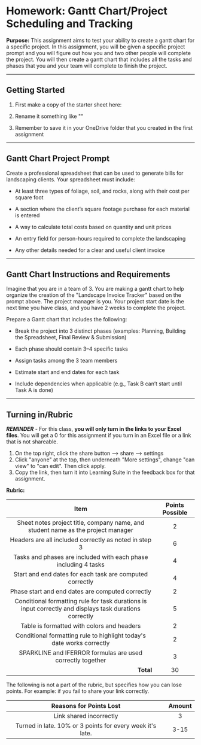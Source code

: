 #  Homework: Gantt Chart/Project Scheduling and Tracking

**Purpose:** This assignment aims to test your ability to create a gantt chart for a specific project. In this assignment, you will be given a specific project prompt and you will figure out how you and two other people will complete the project. You will then create a gantt chart that includes all the tasks and phases that you and your team will complete to finish the project.

---

## Getting Started
1. First make a copy of the starter sheet here:

2. Rename it something like ""

3. Remember to save it in your OneDrive folder that you created in the first assignment

---

## Gantt Chart Project Prompt

Create a professional spreadsheet that can be used to generate bills for landscaping clients. Your spreadsheet must include:

- At least three types of foliage, soil, and rocks, along with their cost per square foot

- A section where the client’s square footage purchase for each material is entered

- A way to calculate total costs based on quantity and unit prices

- An entry field for person-hours required to complete the landscaping

- Any other details needed for a clear and useful client invoice

---

## Gantt Chart Instructions and Requirements

Imagine that you are in a team of 3. You are making a gantt chart to help organize the creation of the "Landscape Invoice Tracker" based on the prompt above. The project manager is you. Your project start date is the next time you have class, and you have 2 weeks to complete the project.

Prepare a Gantt chart that includes the following:

- Break the project into 3 distinct phases (examples: Planning, Building the Spreadsheet, Final Review & Submission)

- Each phase should contain 3–4 specific tasks

- Assign tasks among the 3 team members

- Estimate start and end dates for each task

- Include dependencies when applicable (e.g., Task B can’t start until Task A is done)







---

## Turning in/Rubric

**_REMINDER_** - For this class, **you will only turn in the links to your Excel files**. You will get a 0 for this assignment if you turn in an Excel file or a link that is not shareable. 

1. On the top right, click the share button --> share --> settings
2. Click "anyone" at the top, then underneath "More settings", change "can view" to "can edit". Then click apply. 
3. Copy the link, then turn it into Learning Suite in the feedback box for that assignment.

**Rubric:**

|                                                 Item                                                    | Points Possible |
|:-------------------------------------------------------------------------------------------------------:|:---------------:|
|            Sheet notes project title, company name, and student name as the project manager             |        2        |
|                          Headers are all included correctly as noted in step 3                          |        6        |
|                     Tasks and phases are included with each phase including 4 tasks                     |        4        |
|                        Start and end dates for each task are computed correctly                         |        4        |
|                            Phase start and end dates are computed correctly                             |        2        |
| Conditional formatting rule for task durations is input correctly and displays task durations correctly |        5        |
|                               Table is formatted with colors and headers                                |        2        |
|                  Conditional formatting rule to highlight today's date works correctly                  |        2        |
|                       SPARKLINE and IFERROR formulas are used correctly together                        |        3        |
|                             <div style="text-align: right">**Total**</div>                              |       30        |

The following is not a part of the rubric, but specifies how you can lose points. For example: if you fail to share 
your link correctly.

|                      **Reasons for Points Lost**                      | **Amount** |  
|:---------------------------------------------------------------------:|:----------:|
|                        Link shared incorrectly                        |     3      |
|       Turned in late. 10% or 3 points for every week it's late.       |    3-15    |